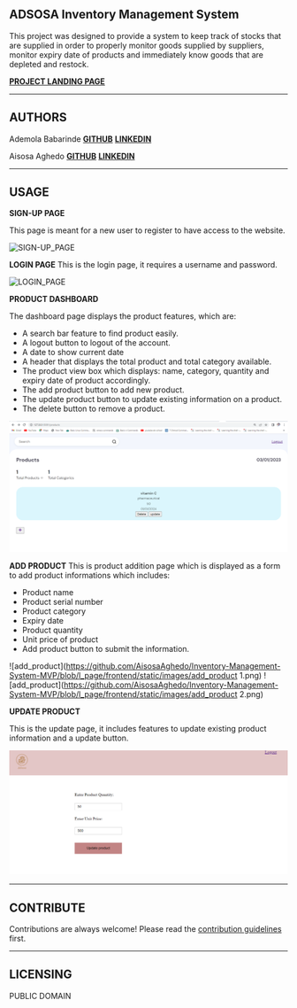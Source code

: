 
## ADSOSA Inventory Management System

This project was designed to provide a system to keep track of stocks that are supplied in order to properly monitor goods supplied by suppliers, monitor expiry date of products and immediately know goods that are  depleted and restock.


**[PROJECT LANDING PAGE](https://aisosaaghedo.github.io/Inventory-management-system-landing_page/)**
***
## AUTHORS

 Ademola Babarinde **[GITHUB](github.com/haywhiz)**
  **[LINKEDIN](https://www.linkedin.com/in/babarinde-ademola-981b45165)**
  
  Aisosa Aghedo **[GITHUB](github.com/AisosaAghedo)**
   **[LINKEDIN](https://www.linkedin.com/in/aisosa-aghedo-aa412b232)**
   ***
## USAGE
**SIGN-UP PAGE**

This page is meant for a new user to register to have access to the website.

![SIGN-UP_PAGE]()

**LOGIN PAGE**
This is the login page, it requires a username and password.

![LOGIN_PAGE]()

**PRODUCT DASHBOARD**

The dashboard page displays the product features, which are:
- A search bar feature to find product easily.
- A logout button to logout of the account.
- A date to show current date
- A header that displays the total product and total category available.
- The product view box which displays: name, category, quantity and expiry date of product accordingly.
- The add product button to add new product.
- The update product button to update existing information on a product.
- The delete button to remove a product.

![product_page](https://github.com/AisosaAghedo/Inventory-Management-System-MVP/blob/master/frontend/static/images/product%20page1.png)

**ADD PRODUCT**
This is product addition page which is displayed as a form to add product informations which includes:
- Product name
- Product serial number
- Product category
- Expiry date
- Product quantity
- Unit price of product 
- Add product button to submit the information.

![add_product](https://github.com/AisosaAghedo/Inventory-Management-System-MVP/blob/l_page/frontend/static/images/add_product 1.png)
![add_product](https://github.com/AisosaAghedo/Inventory-Management-System-MVP/blob/l_page/frontend/static/images/add_product 2.png)

**UPDATE PRODUCT**

This is the update page, it includes features to update existing product information and a update button.

![update_product](https://github.com/AisosaAghedo/Inventory-Management-System-MVP/blob/l_page/frontend/static/images/update_product.png)

***
## CONTRIBUTE

Contributions are always welcome! Please read the [contribution guidelines](https://github.com/matiassingers/awesome-readme/blob/master/contributing.md) first.

***

## LICENSING
PUBLIC DOMAIN




                  
                        
                       

                    
                    
